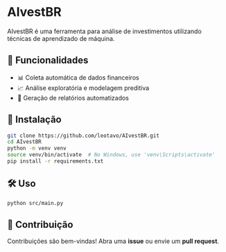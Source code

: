 # AIvestBR

AIvestBR é uma ferramenta para análise de investimentos utilizando técnicas de aprendizado de máquina.

## 📌 Funcionalidades

- 📊 Coleta automática de dados financeiros
- 📈 Análise exploratória e modelagem preditiva
- 📑 Geração de relatórios automatizados

## 🚀 Instalação

```sh
git clone https://github.com/leotavo/AIvestBR.git
cd AIvestBR
python -m venv venv
source venv/bin/activate  # No Windows, use 'venv\Scripts\activate'
pip install -r requirements.txt
```

## 🛠 Uso

```sh
python src/main.py
```

## 🤝 Contribuição

Contribuições são bem-vindas! Abra uma **issue** ou envie um **pull request**.
